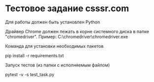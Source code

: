 # Тестовое задание csssr.com

Для работы должен быть установлен Python

Драйвер Chrome должен лежать в корне системного диска в папке "chromedriver". Пример: C:\chromedriver\chromedriver.exe

Команда для установки необходимых пакетов

pip install -r requirements.txt

Запуск тестов (из папки с исполняемым файлом)

pytest -v -s test_task.py
